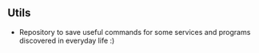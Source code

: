 ## Utils

- Repository to save useful commands for some services and programs discovered in everyday life :)